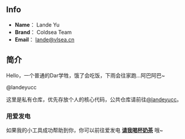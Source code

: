 ## Info
- **Name**： Lande Yu
- **Brand**： Coldsea Team
- **Email**： [lande@vlsea.cn](mailto:lande@vlsea.cn)

## 简介
Hello，一个普通的Dar学牲，饿了会吃饭，下雨会往家跑...阿巴阿巴~

@landeyucc

这里是私有仓库，优先存放个人的核心代码，公共仓库请前往[@landeyucc](https://github.com/landeyucc)。

### 用爱发电

如果我的小工具成功帮助到你，你可以前往爱发电 **[请我喝杯奶茶](https://afdian.tv/a/lande)** 哦~
